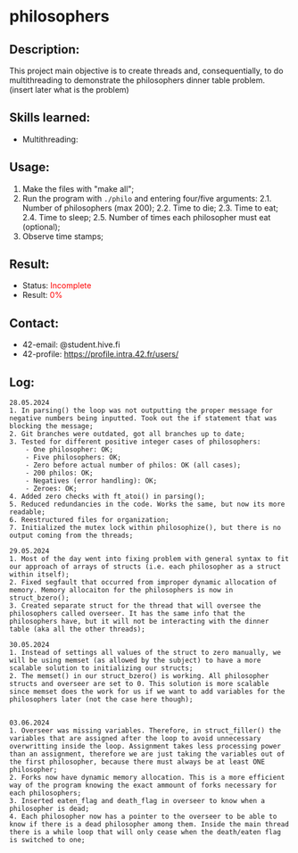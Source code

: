 # philosophers

## Description:
This project main objective is to create threads and, consequentially, to do multithreading to demonstrate the philosophers dinner table problem. (insert later what is the problem)

## Skills learned:
- Multithreading: <PLACEHOLDER>

## Usage:
1. Make the files with "make all";
2. Run the program with ```./philo``` and entering four/five arguments:
	2.1. Number of philosophers (max 200);
	2.2. Time to die;
	2.3. Time to eat;
	2.4. Time to sleep;
	2.5. Number of times each philosopher must eat (optional);
3. Observe time stamps;

## Result:
- Status: <span style="color:red">Incomplete</span>
- Result: <span style="color:red">0%</span>

## Contact: 
- 42-email: <PLACEHOLDER>@student.hive.fi
- 42-profile: [https://profile.intra.42.fr/users/<INSERTUSERNAME>](https://profile.intra.42.fr/users/<INSERTUSERNAME>)

## Log:
```
28.05.2024
1. In parsing() the loop was not outputting the proper message for negative numbers being inputted. Took out the if statement that was blocking the message;
2. Git branches were outdated, got all branches up to date;
3. Tested for different positive integer cases of philosophers:
	- One philosopher: OK;
	- Five philosophers: OK;
	- Zero before actual number of philos: OK (all cases);
	- 200 philos: OK;
	- Negatives (error handling): OK;
	- Zeroes: OK;
4. Added zero checks with ft_atoi() in parsing();
5. Reduced redundancies in the code. Works the same, but now its more readable;
6. Reestructured files for organization;
7. Initialized the mutex lock within philosophize(), but there is no output coming from the threads;

29.05.2024
1. Most of the day went into fixing problem with general syntax to fit our approach of arrays of structs (i.e. each philosopher as a struct within itself);
2. Fixed segfault that occurred from improper dynamic allocation of memory. Memory allocaiton for the philosophers is now in struct_bzero();
3. Created separate struct for the thread that will oversee the philosophers called overseer. It has the same info that the philosophers have, but it will not be interacting with the dinner table (aka all the other threads);

30.05.2024
1. Instead of settings all values of the struct to zero manually, we will be using memset (as allowed by the subject) to have a more scalable solution to initializing our structs;
2. The memset() in our struct_bzero() is working. All philosopher structs and overseer are set to 0. This solution is more scalable since memset does the work for us if we want to add variables for the philosophers later (not the case here though);


03.06.2024
1. Overseer was missing variables. Therefore, in struct_filler() the variables that are assigned after the loop to avoid unnecessary overwritting inside the loop. Assignment takes less processing power than an assignment, therefore we are just taking the variables out of the first philosopher, because there must always be at least ONE philosopher;
2. Forks now have dynamic memory allocation. This is a more efficient way of the program knowing the exact ammount of forks necessary for each philosophers;
3. Inserted eaten_flag and death_flag in overseer to know when a philosopher is dead; 
4. Each philosopher now has a pointer to the overseer to be able to know if there is a dead philosopher among them. Inside the main thread there is a while loop that will only cease when the death/eaten flag is switched to one;
```